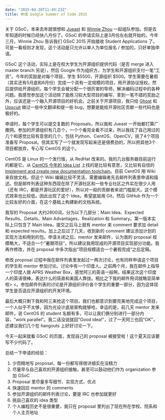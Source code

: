 ```yaml
---
date: "2015-04-28T11:49:23Z"
title: 申请 Google Summer of Code 2015
---
```


关于 GSoC，本来去年就很想和 <a href="http://jueast.com" target="_blank">Jueast</a> 和 <a href="http://www.mewinnie.com" target="_blank">Winnie Zhou</a> 一起组队参加。但是去年知道的时候已经快八月份了。GSoC 的申请实际上是3月份左右就开始的。今年三月，Winnie Zhou 告诉我们 GSoC 2015 开始接收 Student Applications 了。可是一看规则才发现，这个活动是只允许以单人为单位报名 / 参加的，只好单独申请。

GSoC 这个活动，实际上是在校大学生为开源组织提供代码（是否 merge 进入 master branch 另说），然后 Google 作为组织方，为学生和开源组织支付一笔“工资”。今年的奖励是对每个项目，学生 $5500，开源组织 $500。学生需要在暑假（其实还有5月底和6月份）完成一个具有一定规模的项目，用开源协议授权，然后提供给开源组织。每个学生会被分配一个很厉害的导师，解决编码过程中的各种问题。我感觉参加这个活动除了能练习较大型项目的编写、拿到一笔不错的奖励之外，应该还是一个融入开源项目的好机会。之前关于开源项目，我只给 <a href="https://github.com/tryghost/Ghost" target="_blank">Ghost</a> 和 <a href="https://github.com/digibart/upscuits" target="_blank">Upscuit</a> 做过一些中文翻译和提一些 bug，想要是能给开源社区贡献一些代码也是极好的。

申请时，每个学生可以提交复数的 Proposals，所以我和 Jueast 一开始都打算广撒网。参加的开源组织有几百个，一个个看完全看不过来，所以我找了自己用过的几个和感觉比较有意思的几个，包括 Python、CentOS、OpenCV，挑了4个项目准备写 Proposal。但其实写了一个就发现写起来还是很费劲的，所以把其他3个项目都放弃，专心写 CentOS 的这个。

CentOS 是 Linux 的一个发行版，从 RedHat 改来的。我的几台服务器目前运行的都是它。从 <a href="http://wiki.centos.org/GSoC/2015/Ideas" target="_blank">CentOS 今年的 Idea List</a> 上找的是比较有意思，又比较有自信的 <a href="http://wiki.centos.org/GSoC/2015/Ideas#docs-toolchain">Implement and create new documentation toolchain</a>。目前 CentOS 用 Wiki 来存放文档，但这个 Wiki 编辑比较不灵活，需要编辑者先去邮件列表里申请和描述。但是邮件列表这种东西现在除了开源社区和一些专业社区之外实在很少人用（还有 IRC，都是开源社区的爱好），所以对一般的贡献者来说门槛挺大。这个模式效率也比较低。因此出现了这个 Idea，希望底层用 Git，然后 GitHub 作为一个比较友好的介面，在这个基础上构建新的文档系统。

我写的 Proposal 大约2600词，分为以下几部分：Main Idea、Expected Results、Details、Main Advantages、Realization 和 Summary。第一版本实际上只包含了 Main Idea，提交之后马上就有 mentor 来 comment 要求加 detail 和 expected results。加上之后过了几天，收到新的 comment 建议添加计划的实现方法和用到的包。申请关闭之后，mentor 发来邮件，认为我的 proposal 规模略大，不适合一个“暑期项目”，所以建议我用现成的开源项目实现部分功能。我再作修改，并在 proposal 中多次指出“项目规模适合一个暑假完成”之后定稿。

修改 proposal 过程中我在邮件列表里发起过一两次讨论，也有同样申请这个项目的学生和 mentor 参加讨论。讨论中有一个印度人。之前两个月，我在邮件上指导一个印度人做 APRS Weather Box，感觉阿三的英语一般啊，结果这次这个印度人的英语很棒，表达什么的简直和美国人靠拢。相比之下我的邮件用词就略显简单啦&gt; &lt;。参加邮件列表的讨论是开源组织评价各个学生的重要一部分，因为这体现学生是否适应开源组织的开发环境。

最后大概只剩下我和阿三来抢这个项目。我们也都意识到要完美地完成这个项目，一个人似乎不太够，因为光设计底层架构就够呛。幸运的是，前几天 mentor 发来邮件，说 CentOS 的 student 名额有多，可以让我们俩分别进行一部分内容，"work parallel"。我二话没说就回"Good idea!"，过了一天阿三也回"OK"，还建议我们几个在 hangouts 上好好讨论一下。

今天一起床就看 GSoC 的页面，发现自己的 proposal 被接受啦！这个夏天应该要写不少代码了。

总结一下申请的经验：
<ol>
	<li>少而精地写 proposal，每一份都写得很详细实在没精力</li>
	<li>尽量早与自己喜欢的开源组织接触，甚至可以鼓动他们作为 organization 参加 GSoC</li>
	<li>Proposal 里尽量多写细节、实现方式、优点</li>
	<li>快速回应 mentor 的 comments</li>
	<li>参加开源组织的邮件列表讨论，要是 IRC 也参加就更好</li>
	<li>挑自己喜欢的 idea 类型</li>
	<li>个人编程历史不是很重要，我只在 proposal 里列出了现在所在学校、院系和个人主页地址</li>
</ol>